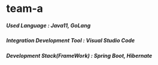 # team-a

##### Used Language : Java11, GoLang
##### Integration Development Tool : Visual Studio Code 
##### Development Stack(FrameWork) : Spring Boot, Hibernate 
